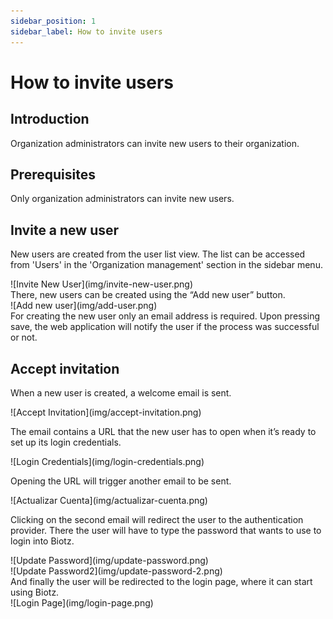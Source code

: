 ```yaml
---
sidebar_position: 1
sidebar_label: How to invite users
---
```


# How to invite users
## Introduction

Organization administrators can invite new users to their organization.

## Prerequisites

Only organization administrators can invite new users.

## Invite a new user

New users are created from the user list view. The list can be accessed from 'Users' in the 'Organization management' section in the sidebar menu.
<div class="tutorial-image-container">
![Invite New User](img/invite-new-user.png)
</div>
There, new users can be created using the “Add new user” button.

<div class="tutorial-image-container">
![Add new user](img/add-user.png)
</div>
For creating the new user only an email address is required. Upon pressing save, the web application will notify the user if the process was successful or not.

## Accept invitation

When a new user is created, a welcome email is sent.

<div class="tutorial-image-container">
![Accept Invitation](img/accept-invitation.png)
</div>

The email contains a URL that the new user has to open when it’s ready to set up its login credentials.

<div class="tutorial-image-container">
![Login Credentials](img/login-credentials.png)
</div>

Opening the URL will trigger another email to be sent.

<div class="tutorial-image-container">
![Actualizar Cuenta](img/actualizar-cuenta.png)
</div>

Clicking on the second email will redirect the user to the authentication provider. There the user will have to type the password that wants to use to login into Biotz.

<div class="tutorial-image-container">
![Update Password](img/update-password.png)
</div>

<div class="tutorial-image-container">
![Update Password2](img/update-password-2.png)
</div>
And finally the user will be redirected to the login page, where it can start using Biotz.
<div class="tutorial-image-container">
![Login Page](img/login-page.png)
</div>

